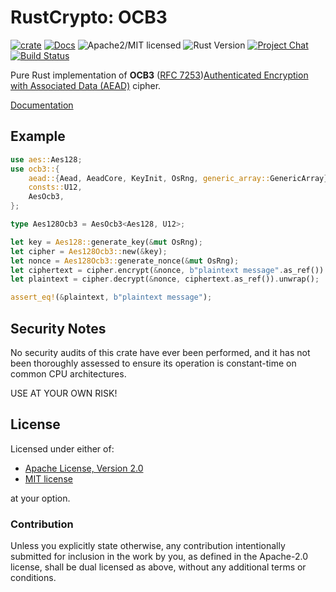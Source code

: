 # RustCrypto: OCB3

[![crate][crate-image]][crate-link]
[![Docs][docs-image]][docs-link]
![Apache2/MIT licensed][license-image]
![Rust Version][rustc-image]
[![Project Chat][chat-image]][chat-link]
[![Build Status][build-image]][build-link]

Pure Rust implementation of **OCB3** ([RFC 7253][rfc7253])[Authenticated Encryption with Associated Data (AEAD)][aead] cipher.

[Documentation][docs-link]

## Example

```rust
use aes::Aes128;
use ocb3::{
    aead::{Aead, AeadCore, KeyInit, OsRng, generic_array::GenericArray},
    consts::U12,
    AesOcb3,
};

type Aes128Ocb3 = AesOcb3<Aes128, U12>;

let key = Aes128::generate_key(&mut OsRng);
let cipher = Aes128Ocb3::new(&key);
let nonce = Aes128Ocb3::generate_nonce(&mut OsRng);
let ciphertext = cipher.encrypt(&nonce, b"plaintext message".as_ref()).unwrap();
let plaintext = cipher.decrypt(&nonce, ciphertext.as_ref()).unwrap();

assert_eq!(&plaintext, b"plaintext message");
```


## Security Notes

No security audits of this crate have ever been performed, and it has not been thoroughly assessed to ensure its operation is constant-time on common CPU architectures.

USE AT YOUR OWN RISK!

## License

Licensed under either of:

 * [Apache License, Version 2.0](http://www.apache.org/licenses/LICENSE-2.0)
 * [MIT license](http://opensource.org/licenses/MIT)

at your option.

### Contribution

Unless you explicitly state otherwise, any contribution intentionally submitted
for inclusion in the work by you, as defined in the Apache-2.0 license, shall be
dual licensed as above, without any additional terms or conditions.

[//]: # (badges)

[crate-image]: https://buildstats.info/crate/ocb3
[crate-link]: https://crates.io/crates/ocb3
[docs-image]: https://docs.rs/ocb3/badge.svg
[docs-link]: https://docs.rs/ocb3/
[license-image]: https://img.shields.io/badge/license-Apache2.0/MIT-blue.svg
[rustc-image]: https://img.shields.io/badge/rustc-1.56+-blue.svg
[chat-image]: https://img.shields.io/badge/zulip-join_chat-blue.svg
[chat-link]: https://rustcrypto.zulipchat.com/#narrow/stream/260038-AEADs
[build-image]: https://github.com/RustCrypto/AEADs/workflows/ocb3/badge.svg?branch=master&event=push
[build-link]: https://github.com/RustCrypto/AEADs/actions

[//]: # (general links)

[rfc7253]: https://datatracker.ietf.org/doc/rfc7253/
[aead]: https://en.wikipedia.org/wiki/Authenticated_encryption
